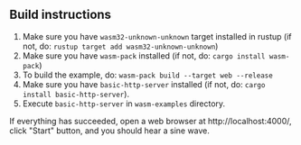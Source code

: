 ## Build instructions

1. Make sure you have `wasm32-unknown-unknown` target installed in rustup (if not, do: `rustup target add wasm32-unknown-unknown`)
2. Make sure you have `wasm-pack` installed (if not, do: `cargo install wasm-pack`)
3. To build the example, do: `wasm-pack build --target web --release`
4. Make sure you have `basic-http-server` installed (if not, do: `cargo install basic-http-server`).
5. Execute `basic-http-server` in `wasm-examples` directory.

If everything has succeeded, open a web browser at http://localhost:4000/, click "Start" button, and you should hear
a sine wave.